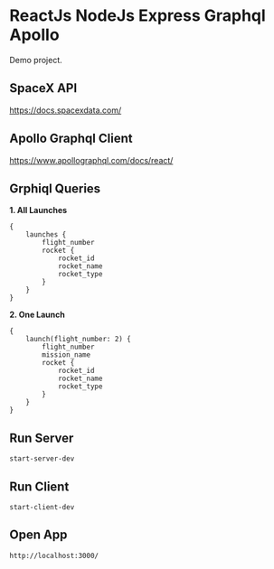 # ReactJs NodeJs Express Graphql Apollo

Demo project.

## SpaceX API

https://docs.spacexdata.com/

## Apollo Graphql Client

https://www.apollographql.com/docs/react/

## Grphiql Queries

**1. All Launches**
```
{
    launches {
        flight_number
        rocket {
            rocket_id
            rocket_name
            rocket_type
        }
    }
}
```

**2. One Launch**
```
{
    launch(flight_number: 2) {
    	flight_number
        mission_name
		rocket {
            rocket_id
            rocket_name
            rocket_type
		}
    }
}
```

## Run Server
```
start-server-dev
```

## Run Client
```
start-client-dev
```

## Open App
```
http://localhost:3000/
```
